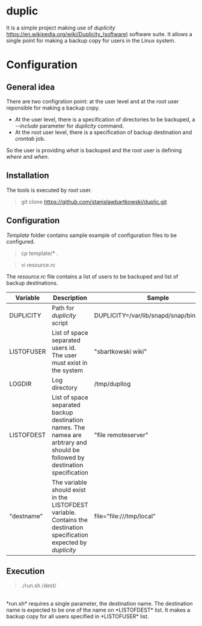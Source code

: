 # duplic

It is a simple project making use of *duplicity* https://en.wikipedia.org/wiki/Duplicity_(software) software suite. It allows a single point for making a backup copy for users in the Linux system.<br>

# Configuration

## General idea

There are two configration point: at the user level and at the root user reponsible for making a backup copy.<br>
* At the user level, there is a specification of directories to be backuped, a *--include* parameter for *duplicity* command.
* At the root user level, there is a specification of backup destination and *crontab* job. 

So the user is providing *what* is backuped and the root user is defining *where* and *when*.

## Installation

The tools is executed by *root* user. <br>

> git clone https://github.com/stanislawbartkowski/duplic.git

## Configuration

*Template* folder contains sample example of configuration files to be configured.

> cp template/* . <br>

> vi resource.rc<br>

The *resource.rc* file contains a list of users to be backuped and list of backup destinations.

| Variable | Description | Sample
| ---- | ---- | ---- |
| DUPLICITY | Path for *duplicity* script | DUPLICITY=/var/lib/snapd/snap/bin/duplicity
| LISTOFUSER | List of space separated users id. The user must exist in the system | "sbartkowski wiki"
| LOGDIR | Log directory | /tmp/dupllog
| LISTOFDEST | List of space separated backup destination names. The namea are arbtrary and should be followed by destination specification | "file remoteserver"
| "destname" | The variable should exist in the LISTOFDEST variable. Contains the destination specification expected by *duplicity* | file="file:///tmp/local"

## Execution

>./run.sh /dest/<br>
<br>
*run.sh* requires a single parameter, the destination name. The destination name is expected to be one of the name on *LISTOFDEST* list. It makes a backup copy for all users specified in *LISTOFUSER* list.
